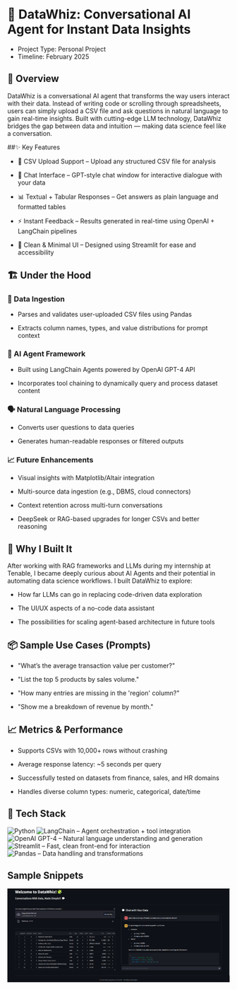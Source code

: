 # 💬 DataWhiz: Conversational AI Agent for Instant Data Insights
- Project Type: Personal Project
- Timeline: February 2025

## 🧠 Overview
DataWhiz is a conversational AI agent that transforms the way users interact with their data. Instead of writing code or scrolling through spreadsheets, users can simply upload a CSV file and ask questions in natural language to gain real-time insights. Built with cutting-edge LLM technology, DataWhiz bridges the gap between data and intuition — making data science feel like a conversation.

##✨ Key Features
- 📁 CSV Upload Support – Upload any structured CSV file for analysis

- 💬 Chat Interface – GPT-style chat window for interactive dialogue with your data

- 📊 Textual + Tabular Responses – Get answers as plain language and formatted tables

- ⚡ Instant Feedback – Results generated in real-time using OpenAI + LangChain pipelines

- 🧼 Clean & Minimal UI – Designed using Streamlit for ease and accessibility

## 🏗️ Under the Hood
### 🔄 Data Ingestion
- Parses and validates user-uploaded CSV files using Pandas

- Extracts column names, types, and value distributions for prompt context

### 🧠 AI Agent Framework
- Built using LangChain Agents powered by OpenAI GPT-4 API

- Incorporates tool chaining to dynamically query and process dataset content

### 🗣️ Natural Language Processing
- Converts user questions to data queries

- Generates human-readable responses or filtered outputs

### 📈 Future Enhancements
- Visual insights with Matplotlib/Altair integration

- Multi-source data ingestion (e.g., DBMS, cloud connectors)

- Context retention across multi-turn conversations

- DeepSeek or RAG-based upgrades for longer CSVs and better reasoning

## 🚀 Why I Built It
After working with RAG frameworks and LLMs during my internship at Tenable, I became deeply curious about AI Agents and their potential in automating data science workflows. I built DataWhiz to explore:

- How far LLMs can go in replacing code-driven data exploration

- The UI/UX aspects of a no-code data assistant

- The possibilities for scaling agent-based architecture in future tools

## 📦 Sample Use Cases (Prompts)
- "What’s the average transaction value per customer?"

- "List the top 5 products by sales volume."

- "How many entries are missing in the 'region' column?"

- "Show me a breakdown of revenue by month."


## 📈 Metrics & Performance
- Supports CSVs with 10,000+ rows without crashing

- Average response latency: ~5 seconds per query

- Successfully tested on datasets from finance, sales, and HR domains

- Handles diverse column types: numeric, categorical, date/time

## 🧪 Tech Stack

![Python](https://img.shields.io/badge/Python-3776AB.svg?style=for-the-badge&logo=Python&logoColor=white)
![LangChain – Agent orchestration + tool integration](https://img.shields.io/badge/LangChain-1C3C3C.svg?style=for-the-badge&logo=LangChain&logoColor=white)
![OpenAI GPT-4 – Natural language understanding and generation](https://img.shields.io/badge/OpenAI-412991.svg?style=for-the-badge&logo=OpenAI&logoColor=white)
![Streamlit – Fast, clean front-end for interaction](https://img.shields.io/badge/Streamlit-FF4B4B.svg?style=for-the-badge&logo=Streamlit&logoColor=white)
![Pandas – Data handling and transformations](https://img.shields.io/badge/pandas-150458.svg?style=for-the-badge&logo=pandas&logoColor=white)

## Sample Snippets
![](./demo/Screenshot1.png)

